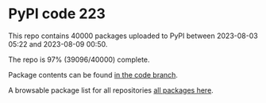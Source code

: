 # PyPI code 223

This repo contains 40000 packages uploaded to PyPI between 
2023-08-03 05:22 and 2023-08-09 00:50.

The repo is 97% (39096/40000) complete.

Package contents can be found [in the code branch](https://github.com/pypi-data/pypi-mirror-223/tree/code/packages).

A browsable package list for all repositories [all packages here](https://pypi-data.github.io/website/repositories/pypi-mirror-223).



